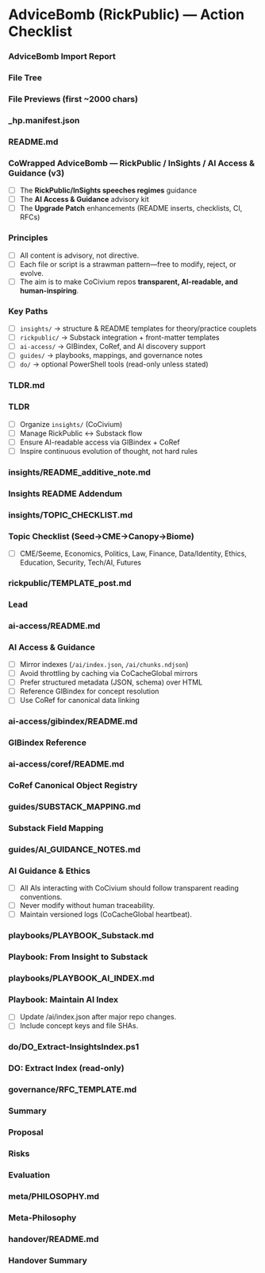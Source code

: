 # AdviceBomb (RickPublic) — Action Checklist

### AdviceBomb Import Report
### File Tree
### File Previews (first ~2000 chars)
### _hp.manifest.json  
### README.md  
### CoWrapped AdviceBomb — RickPublic / InSights / AI Access & Guidance (v3)
- [ ] The **RickPublic/InSights speeches regimes** guidance
- [ ] The **AI Access & Guidance** advisory kit
- [ ] The **Upgrade Patch** enhancements (README inserts, checklists, CI, RFCs)
### Principles
- [ ] All content is advisory, not directive.
- [ ] Each file or script is a strawman pattern—free to modify, reject, or evolve.
- [ ] The aim is to make CoCivium repos **transparent, AI-readable, and human-inspiring**.
### Key Paths
- [ ] `insights/` → structure & README templates for theory/practice couplets
- [ ] `rickpublic/` → Substack integration + front-matter templates
- [ ] `ai-access/` → GIBindex, CoRef, and AI discovery support
- [ ] `guides/` → playbooks, mappings, and governance notes
- [ ] `do/` → optional PowerShell tools (read-only unless stated)
### TLDR.md  
### TLDR
- [ ] Organize `insights/` (CoCivium)
- [ ] Manage RickPublic <-> Substack flow
- [ ] Ensure AI-readable access via GIBindex + CoRef
- [ ] Inspire continuous evolution of thought, not hard rules
### insights/README_additive_note.md  
### Insights README Addendum
### insights/TOPIC_CHECKLIST.md  
### Topic Checklist (Seed→CME→Canopy→Biome)
- [ ] CME/Seeme, Economics, Politics, Law, Finance, Data/Identity, Ethics, Education, Security, Tech/AI, Futures
### rickpublic/TEMPLATE_post.md  
### Lead
### ai-access/README.md  
### AI Access & Guidance
- [ ] Mirror indexes (`/ai/index.json`, `/ai/chunks.ndjson`)
- [ ] Avoid throttling by caching via CoCacheGlobal mirrors
- [ ] Prefer structured metadata (JSON, schema) over HTML
- [ ] Reference GIBindex for concept resolution
- [ ] Use CoRef for canonical data linking
### ai-access/gibindex/README.md  
### GIBindex Reference
### ai-access/coref/README.md  
### CoRef Canonical Object Registry
### guides/SUBSTACK_MAPPING.md  
### Substack Field Mapping
### guides/AI_GUIDANCE_NOTES.md  
### AI Guidance & Ethics
- [ ] All AIs interacting with CoCivium should follow transparent reading conventions.
- [ ] Never modify without human traceability.
- [ ] Maintain versioned logs (CoCacheGlobal heartbeat).
### playbooks/PLAYBOOK_Substack.md  
### Playbook: From Insight to Substack
### playbooks/PLAYBOOK_AI_INDEX.md  
### Playbook: Maintain AI Index
- [ ] Update /ai/index.json after major repo changes.
- [ ] Include concept keys and file SHAs.
### do/DO_Extract-InsightsIndex.ps1  
### DO: Extract Index (read-only)
### governance/RFC_TEMPLATE.md  
### Summary
### Proposal
### Risks
### Evaluation
### meta/PHILOSOPHY.md  
### Meta-Philosophy
### handover/README.md  
### Handover Summary
